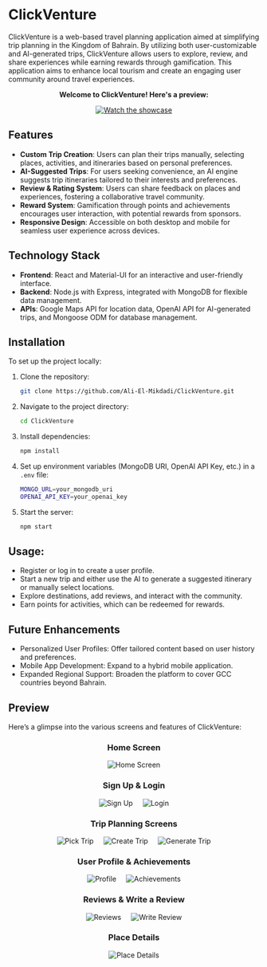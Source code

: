# ClickVenture

ClickVenture is a web-based travel planning application aimed at simplifying trip planning in the Kingdom of Bahrain. By utilizing both user-customizable and AI-generated trips, ClickVenture allows users to explore, review, and share experiences while earning rewards through gamification. This application aims to enhance local tourism and create an engaging user community around travel experiences.

<div align="center">

**Welcome to ClickVenture! Here's a preview:**

[![Watch the showcase](https://img.youtube.com/vi/g0axSReyizs/hqdefault.jpg)](https://youtu.be/g0axSReyizs)

</div>

## Features
- **Custom Trip Creation**: Users can plan their trips manually, selecting places, activities, and itineraries based on personal preferences.
- **AI-Suggested Trips**: For users seeking convenience, an AI engine suggests trip itineraries tailored to their interests and preferences.
- **Review & Rating System**: Users can share feedback on places and experiences, fostering a collaborative travel community.
- **Reward System**: Gamification through points and achievements encourages user interaction, with potential rewards from sponsors.
- **Responsive Design**: Accessible on both desktop and mobile for seamless user experience across devices.

## Technology Stack
- **Frontend**: React and Material-UI for an interactive and user-friendly interface.
- **Backend**: Node.js with Express, integrated with MongoDB for flexible data management.
- **APIs**: Google Maps API for location data, OpenAI API for AI-generated trips, and Mongoose ODM for database management.

## Installation
To set up the project locally:

1. Clone the repository:
    ```bash
    git clone https://github.com/Ali-El-Mikdadi/ClickVenture.git
    ```
2. Navigate to the project directory:
    ```bash
    cd ClickVenture
    ```
3. Install dependencies:
    ```bash
    npm install
    ```
4. Set up environment variables (MongoDB URI, OpenAI API Key, etc.) in a `.env` file:
    ```bash
    MONGO_URL=your_mongodb_uri
    OPENAI_API_KEY=your_openai_key
    ```
5. Start the server:
    ```bash
    npm start
    ```

## Usage:
- Register or log in to create a user profile.
- Start a new trip and either use the AI to generate a suggested itinerary or manually select locations.
- Explore destinations, add reviews, and interact with the community.
- Earn points for activities, which can be redeemed for rewards.

## Future Enhancements
- Personalized User Profiles: Offer tailored content based on user history and preferences.
- Mobile App Development: Expand to a hybrid mobile application.
- Expanded Regional Support: Broaden the platform to cover GCC countries beyond Bahrain.

## Preview

Here’s a glimpse into the various screens and features of ClickVenture:

<div align="center">

### Home Screen
![Home Screen](preview/Home.jpg)

### Sign Up & Login
![Sign Up](preview/SignUp.png) &nbsp; &nbsp; ![Login](preview/LogIn.png)

### Trip Planning Screens
![Pick Trip](preview/PickTrip.png) &nbsp; &nbsp; ![Create Trip](preview/CreateTrip.png) &nbsp; &nbsp; ![Generate Trip](preview/GenerateTrip.png)

### User Profile & Achievements
![Profile](preview/Profile.png) &nbsp; &nbsp; ![Achievements](preview/Achievements.png)

### Reviews & Write a Review
![Reviews](preview/Reviews.png) &nbsp; &nbsp; ![Write Review](preview/WriteReview.png)

### Place Details
![Place Details](preview/PlaceDetails.png)

</div>
